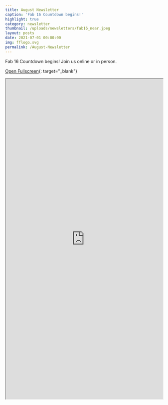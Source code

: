 ```yaml
---
title: August Newsletter
caption: 'Fab 16 Countdown begins!'
highlight: true
category: newsletter
thumbnail: /uploads/newsletters/fab16_near.jpeg
layout: posts
date: 2021-07-01 00:00:00
img: fflogo.svg
permalink: /August-Newsletter
---
```


Fab 16 Countdown begins! Join us online or in person.

[Open Fullscreen](https://mailchi.mp/fabfoundation.org/the-countdown-begins-for-fab16){: target="_blank"}

<iframe src="https://mailchi.mp/fabfoundation.org/the-countdown-begins-for-fab16" style="max-width: 1024px; width: 100%; margin: 0 auto; height: 1024px"></iframe>
